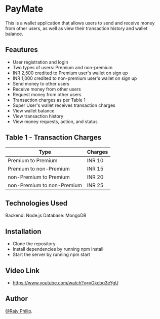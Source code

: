 
# PayMate
This is a wallet application that allows users to send and receive money from other users, as well as view their transaction history and wallet balance.


## Feautures

- User registration and login
- Two types of users: Premium and non-premium
- INR 2,500 credited to Premium user's wallet on sign up
- INR 1,000 credited to non-premium user's wallet on sign up
- Send money to other users
- Receive money from other users
- Request money from other users
- Transaction charges as per Table 1
- Super User's wallet receives transaction charges
- View wallet balance
- View transaction history
- View money requests, action, and status


## Table 1 - Transaction Charges
| Type | Charges |
| --- | --- |
| Premium to Premium | INR 10 |
| Premium to non-Premium | INR 15 |
| non-Premium to Premium | INR 20 |
| non-Premium to non-Premium | INR 25 |

## Technologies Used
Backend: Node.js
Database: MongoDB

## Installation
- Clone the repository
- Install dependencies by running npm install
- Start the server by running npm start

## Video Link 

- https://www.youtube.com/watch?v=vGkcbq3eYgU

## Author

[@Rajy Philip](https://github.com/RajyPhilip).


